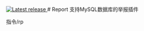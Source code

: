<a href="https://github.com/Sobadfish/BedWar/releases/latest" alt="Latest release">
    <img src="https://img.shields.io/github/v/release/Sobadfish/Report?include_prereleases" alt="Latest release">
</a>
# Report
支持MySQL数据库的举报插件

指令/rp

